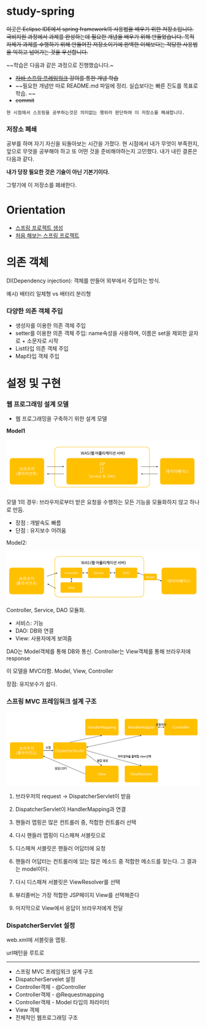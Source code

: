 # study-spring

~~이곳은 Eclipse IDE에서 spring framework의 사용법을 배우기 위한 저장소입니다. 국비지원 과정에서 과제를 완성하는데 필요한 개념을 배우기 위해 만들었습니다. 목적 자체가 과제를 수행하기 위해 만들어진 저장소이기에 완벽한 이해보다는 적당한 사용법을 익히고 넘어가는 것을 우선합니다.~~

~~학습은 다음과 같은 과정으로 진행했습니다.~

* ~~[자바 스프링 프레임워크](https://www.inflearn.com/course/%EC%8A%A4%ED%94%84%EB%A7%81-%ED%94%84%EB%A0%88%EC%9E%84%EC%9B%8C%ED%81%AC_renew/dashboard) 강의를 통한 개념 학습~~
* ~~필요한 개념만 따로 README.md 파일에 정리. 실습보다는 빠른 진도를 목표로 학습. ~~
* ~~commit~~

`현 시점에서 스프링을 공부하는것은 의미없는 행위라 판단하여 이 저장소를 폐쇄합니다. `

### 저장소 폐쇄

공부를 하며 자기 자신을 되돌아보는 시간을 가졌다. 현 시점에서 내가 무엇이 부족한지, 앞으로 무엇을 공부해야 하고 또 어떤 것을 준비해야하는지 고민했다. 내가 내린 결론은 다음과 같다.

**내가 당장 필요한 것은 기술이 아닌 기본기이다.**

그렇기에 이 저장소를 폐쇄한다.


# Orientation

* [스프링 프로젝트 생성](/testPjt01)
* [처음 해보는 스프링 프로젝트](/testPjt02)

# 의존 객체

DI(Dependency injection): 객체를 만들어 외부에서 주입하는 방식.

예시) 배터리 일체형 vs 배터리 분리형

### 다양한 의존 객체 주입

* 생성자를 이용한 의존 객체 주입
* setter를 이용한 의존 객체 주입: name속성을 사용하며, 이름은 set을 제외한 글자로 + 소문자로 시작
* List타입 의존 객체 주입
* Map타입 객체 주입

# 설정 및 구현

### 웹 프로그래밍 설계 모델

* 웹 프로그래밍을 구축하기 위한 설계 모델

**Model1**

![](./img/img/1.PNG)

모델 1의 경우: 브라우저로부터 받은 요청을 수행하는 모든 기능을 모듈화하지 않고 하나로 만듬.

* 장점 : 개발속도 빠름
* 단점 : 유지보수 어려움

Model2: 

![](./img/img/2.PNG)

Controller, Service, DAO 모듈화. 
* 서비스: 기능
* DAO: DB와 연결
* View: 사용자에게 보여줌

DAO는 Model객체를 통해 DB와 통신. Controller는 View객체를 통해 브라우저에 response

이 모델을 MVC라함. Model, View, Controller

장점: 유지보수가 쉽다.


### 스프링 MVC 프레임워크 설계 구조

![](./img/img/3.PNG)

1. 브라우저의 request -> DispatcherServlet이 받음

2. DispatcherServlet이 HandlerMapping과 연결

3. 핸들러 맵핑은 많은 컨트롤러 중, 적합한 컨트롤러 선택

4. 다시 핸들러 맵핑이 디스패쳐 서블릿으로

5. 디스패쳐 서블릿은 핸들러 어답터에 요청

6. 핸들러 어답터는 컨트롤러에 있는 많은 메소드 중 적합한 메소드를 찾는다. 그 결과는 model이다.

7. 다시 디스패쳐 서블릿은 ViewResolver를 선택

8. 뷰리졸버는 가장 적합한 JSP페이지 View를 선택해준다

9. 마지막으로 View에서 응답이 브라우저에게 전달

### DispatcherServlet 설정

web.xml에 서블릿을 맵핑.

url패턴을 루트로



---
* 스프링 MVC 프레임워크 설계 구조
* DispatcherServelet 설정
* Controller객체 - @Controller
* Controller객체 - @Requestmapping
* Controller객체 - Model 타입의 파라미터
* View 객체
* 전체적인 웹프로그래밍 구조